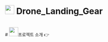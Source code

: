 # <img src="https://github.com/Jasonify97/Drone_Landing_Gear/assets/98500133/20f9c3fa-63b6-4318-b1e8-ee5730d2869c"  width="30" height="30"/> Drone_Landing_Gear
</br>
# <img src="https://github.com/Jasonify97/AICI/assets/98500133/604d456c-cd5d-46df-850b-884e713fe51c"  width="30" height="30"/>프로젝트 소개
👉


